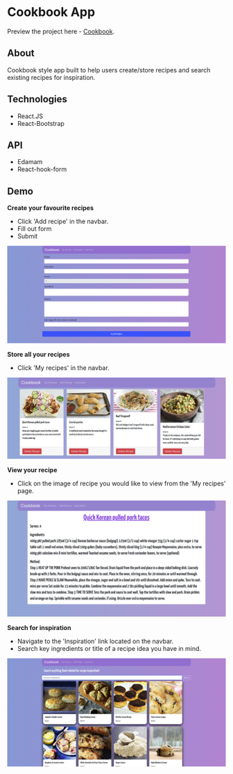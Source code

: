 # Cookbook App

Preview the project here - [Cookbook](https://cookbook-36682.web.app/).

## About

Cookbook style app built to help users create/store recipes and search existing recipes for inspiration.

## Technologies

- React.JS
- React-Bootstrap


## API

- Edamam
- React-hook-form

## Demo

**Create your favourite recipes**

- Click 'Add recipe' in the navbar.
- Fill out form
- Submit

![Form](/public/images/form.png?raw=true "Optional Title")

**Store all your recipes**

- Click 'My recipes' in the navbar.

![Form](/public/images/myrecipes.png?raw=true "Optional Title")

**View your recipe**

- Click on the image of recipe you would like to view from the 'My recipes' page.

![Form](/public/images/viewrecipe.png?raw=true "Optional Title")

**Search for inspiration**

- Navigate to the 'Inspiration' link located on the navbar.
- Search key ingredients or title of a recipe idea you have in mind.

![Form](/public/images/inspo.png?raw=true "Optional Title")
